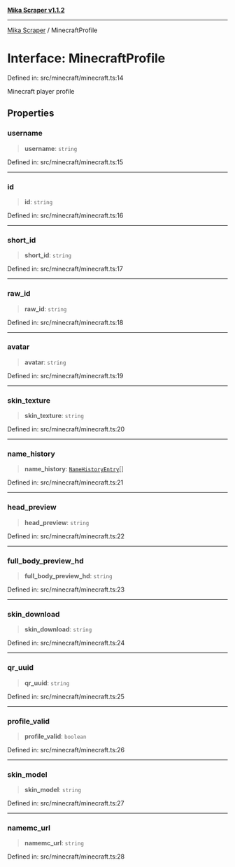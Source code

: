 [**Mika Scraper v1.1.2**](../README.md)

***

[Mika Scraper](../README.md) / MinecraftProfile

# Interface: MinecraftProfile

Defined in: src/minecraft/minecraft.ts:14

Minecraft player profile

## Properties

### username

> **username**: `string`

Defined in: src/minecraft/minecraft.ts:15

***

### id

> **id**: `string`

Defined in: src/minecraft/minecraft.ts:16

***

### short\_id

> **short\_id**: `string`

Defined in: src/minecraft/minecraft.ts:17

***

### raw\_id

> **raw\_id**: `string`

Defined in: src/minecraft/minecraft.ts:18

***

### avatar

> **avatar**: `string`

Defined in: src/minecraft/minecraft.ts:19

***

### skin\_texture

> **skin\_texture**: `string`

Defined in: src/minecraft/minecraft.ts:20

***

### name\_history

> **name\_history**: [`NameHistoryEntry`](NameHistoryEntry.md)[]

Defined in: src/minecraft/minecraft.ts:21

***

### head\_preview

> **head\_preview**: `string`

Defined in: src/minecraft/minecraft.ts:22

***

### full\_body\_preview\_hd

> **full\_body\_preview\_hd**: `string`

Defined in: src/minecraft/minecraft.ts:23

***

### skin\_download

> **skin\_download**: `string`

Defined in: src/minecraft/minecraft.ts:24

***

### qr\_uuid

> **qr\_uuid**: `string`

Defined in: src/minecraft/minecraft.ts:25

***

### profile\_valid

> **profile\_valid**: `boolean`

Defined in: src/minecraft/minecraft.ts:26

***

### skin\_model

> **skin\_model**: `string`

Defined in: src/minecraft/minecraft.ts:27

***

### namemc\_url

> **namemc\_url**: `string`

Defined in: src/minecraft/minecraft.ts:28
